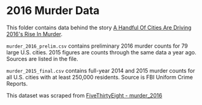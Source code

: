 # 2016 Murder Data

This folder contains data behind the story [A Handful Of Cities Are Driving 2016's Rise In Murder](http://fivethirtyeight.com/features/a-handful-of-cities-are-driving-2016s-rise-in-murders/).

`murder_2016_prelim.csv` contains preliminary 2016 murder counts for 79 large U.S. cities. 2015 figures are counts through the same data a year ago. Sources are listed in the file.

`murder_2015_final.csv` contains full-year 2014 and 2015 murder counts for all U.S. cities with at least 250,000 residents. Source is FBI Uniform Crime Reports.

This dataset was scraped from [FiveThirtyEight - murder_2016](https://github.com/fivethirtyeight/data/tree/master/murder_2016)